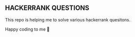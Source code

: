 ## HACKERRANK QUESTIONS
This repo is helping me to solve various hackerrank quesitons.

Happy coding to me 🚀
